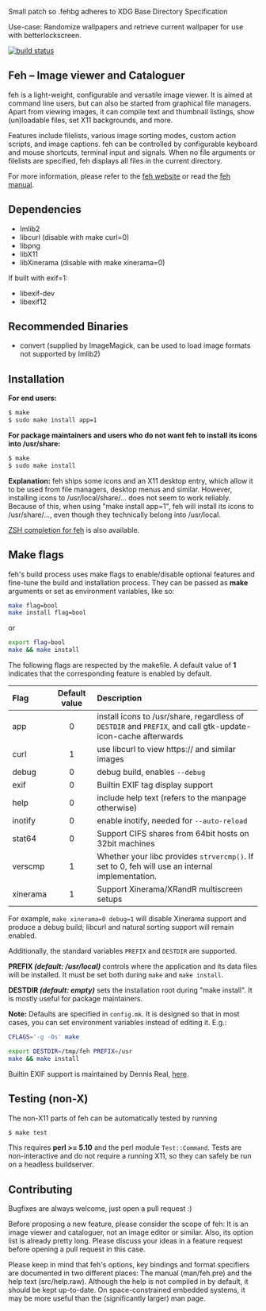 Small patch so .fehbg adheres to XDG Base Directory Specification

Use-case: Randomize wallpapers and retrieve current wallpaper for use with betterlockscreen.


[![build status](https://travis-ci.org/derf/feh.svg?branch=master)](https://travis-ci.org/derf/feh)

Feh – Image viewer and Cataloguer
---

feh is a light-weight, configurable and versatile image viewer.
It is aimed at command line users, but can also be started from graphical file
managers. Apart from viewing images, it can compile text and thumbnail
listings, show (un)loadable files, set X11 backgrounds, and more.

Features include filelists, various image sorting modes, custom action scripts,
and image captions. feh can be controlled by configurable keyboard and mouse
shortcuts, terminal input and signals.  When no file arguments or filelists are
specified, feh displays all files in the current directory.

For more information, please refer to the [feh
website](https://feh.finalrewind.org/) or read the [feh
manual](https://man.finalrewind.org/1/feh/).

Dependencies
---

 * Imlib2
 * libcurl (disable with make curl=0)
 * libpng
 * libX11
 * libXinerama (disable with make xinerama=0)

If built with exif=1:

 * libexif-dev
 * libexif12

Recommended Binaries
---

 * convert  (supplied by ImageMagick, can be used to load image formats not supported by Imlib2)

Installation
---

**For end users:**
```bash
$ make
$ sudo make install app=1
```

**For package maintainers and users who do not want feh to install its
icons into /usr/share:**
```bash
$ make
$ sudo make install
```

**Explanation:** feh ships some icons and an X11 desktop entry, which allow it to
be used from file managers, desktop menus and similar. However, installing
icons to /usr/local/share/... does not seem to work reliably.
Because of this, when using "make install app=1", feh will install its icons
to /usr/share/..., even though they technically belong into /usr/local.

[ZSH completion for
feh](https://git.finalrewind.org/zsh/plain/etc/completions/_feh) is also
available.

Make flags
----------

feh's build process uses make flags to enable/disable optional features and
fine-tune the build and installation process. They can be passed as **make**
arguments or set as environment variables, like so:

```bash
make flag=bool
make install flag=bool
```
or
```bash
export flag=bool
make && make install
```

The following flags are respected by the makefile. A default value of **1**
indicates that the corresponding feature is enabled by default.

| Flag | Default value | Description |
| :--- | :---: | :--- |
| app  | 0 | install icons to /usr/share, regardless of `DESTDIR` and `PREFIX`, and call gtk-update-icon-cache afterwards |
| curl | 1 | use libcurl to view https:// and similar images |
| debug | 0 | debug build, enables `--debug` |
| exif | 0 | Builtin EXIF tag display support |
| help | 0 | include help text (refers to the manpage otherwise) |
| inotify | 0 | enable inotify, needed for `--auto-reload` |
| stat64 | 0 | Support CIFS shares from 64bit hosts on 32bit machines |
| verscmp | 1 | Whether your libc provides `strvercmp()`. If set to 0, feh will use an internal implementation. |
| xinerama | 1 | Support Xinerama/XRandR multiscreen setups |

For example, `make xinerama=0 debug=1` will disable Xinerama support and
produce a debug build; libcurl and natural sorting support will remain enabled.

Additionally, the standard variables `PREFIX` and `DESTDIR` are supported.

**PREFIX _(default: /usr/local)_** controls where the application and its data files
will be installed. It must be set both during `make` and `make install`.

**DESTDIR _(default: empty)_** sets the installation root during "make install". It
is mostly useful for package maintainers.

**Note:** Defaults are specified in `config.mk`. It is designed so that in most
cases, you can set environment variables instead of editing it. E.g.:

```bash
CFLAGS='-g -Os' make
```
```bash
export DESTDIR=/tmp/feh PREFIX=/usr
make && make install
```

Builtin EXIF support is maintained by Dennis Real, [here](https://github.com/reald/feh).


Testing (non-X)
---------------

The non-X11 parts of feh can be automatically tested by running

```bash
$ make test
```
This requires **perl >= 5.10** and the perl module `Test::Command`. Tests are
non-interactive and do not require a running X11, so they can safely be run on
a headless buildserver.


Contributing
---

Bugfixes are always welcome, just open a pull request :)

Before proposing a new feature, please consider the scope of feh: It is an
image viewer and cataloguer, not an image editor or similar. Also, its option
list is already pretty long. Please discuss your ideas in a feature request
before opening a pull request in this case.

Please keep in mind that feh's options, key bindings and format specifiers are
documented in two different places: The manual (man/feh.pre) and the help text
(src/help.raw). Although the help is not compiled in by default, it should be
kept up-to-date. On space-constrained embedded systems, it may be more useful
than the (significantly larger) man page.
